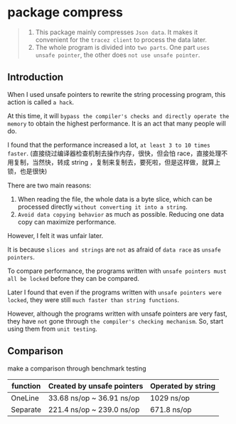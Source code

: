 # package compress

> 1. This package mainly compresses `Json data`.
>    It makes it convenient for the `tracez client` to process the data later.
> 2. The whole program is divided into `two parts`.
>    One part `uses unsafe pointer`, the other does `not use unsafe pointer`.

## Introduction

When I used unsafe pointers to rewrite the string processing program, this action is called `a hack`.

At this time, it will `bypass the compiler's checks and directly operate the memory` to obtain the highest performance. It is an act that many people will do.

I found that the performance increased a lot, `at least 3 to 10 times faster`.
(直接绕过编译器检查机制去操作内存，很快，但会怕 race，直接处理不用复制，当然快，转成 string ，复制来复制去，要死啦，但是这样做，就算上锁，也是很快)

There are two main reasons:

1. When reading the file, the whole data is a byte slice, which can be processed directly `without converting it into a string`.
2. `Avoid data copying behavior` as much as possible. Reducing one data copy can maximize performance.

However, I felt it was unfair later.

It is because `slices and strings` are `not` as afraid of `data race` as `unsafe pointers`.

To compare performance, the programs written with `unsafe pointers must all be locked` before they can be compared.

Later I found that even if the programs written with `unsafe pointers were locked`, they were still `much faster than string functions`.

However, although the programs written with unsafe pointers are very fast, they have `not` gone through `the compiler's checking mechanism`. So, start using them from `unit testing`.

## Comparison

make a comparison through benchmark testing

| function | Created by unsafe pointers | Operated by string |
| -------- | -------------------------- | ------------------ |
| OneLine  | 33.68 ns/op ~ 36.91 ns/op  | 1029 ns/op         |
| Separate | 221.4 ns/op ~ 239.0 ns/op  | 671.8 ns/op        |